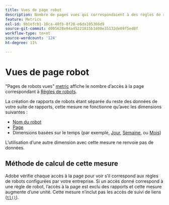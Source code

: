 ```yaml
---
title: Vues de page robot
description: Nombre de pages vues qui correspondaient à des règles de robots.
feature: Metrics
exl-id: 9b1efcb1-10ca-40fb-8f20-e6da105366d9
source-git-commit: d095628e94a45221815b1d08e35132de09f5ed8f
workflow-type: tm+mt
source-wordcount: '124'
ht-degree: 11%

---
```


# Vues de page robot

&quot;Pages de robots vues&quot; [metric](overview.md) affiche le nombre d’accès à la page correspondant à [Règles de robots](/help/admin/admin/c-manage-report-suites/c-edit-report-suites/general/bot-removal/bot-rules.md).

La création de rapports de robots étant séparée du reste des données de votre suite de rapports, cette mesure ne fonctionne qu’avec les dimensions suivantes :

* [Nom du robot](../dimensions/bot-name.md)
* [Page](../dimensions/page.md)
* Dimensions basées sur le temps (par exemple, [Jour](../dimensions/day.md), [Semaine](../dimensions/week.md), ou [Mois](../dimensions/month.md))

L’utilisation d’une autre dimension avec cette mesure ne renvoie pas de données.

## Méthode de calcul de cette mesure

Adobe vérifie chaque accès à la page pour voir s’il correspond aux règles de robots configurées par votre entreprise. Si un accès donné correspond à une règle de robot, l’accès à la page est exclu des rapports et cette mesure augmente d’une unité. Cette mesure n’inclut pas les accès de suivi de liens ([`tl()`](/help/implement/vars/functions/tl-method.md)).
